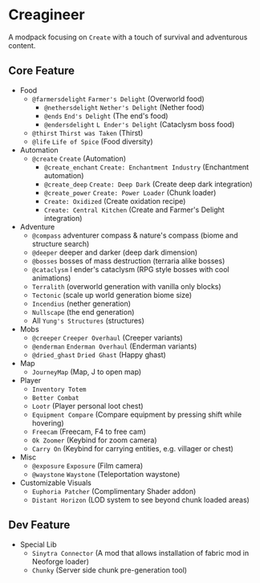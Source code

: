 
# Creagineer

A modpack focusing on `Create` with a touch of survival and adventurous content.

## Core Feature

- Food
    - `@farmersdelight` `Farmer's Delight` (Overworld food)
        - `@nethersdelight` `Nether's Delight` (Nether food)
        - `@ends` `End's Delight` (The end's food)
        - `@endersdelight` `L Ender's Delight` (Cataclysm boss food)
    - `@thirst` `Thirst was Taken` (Thirst)
    - `@life` `Life of Spice` (Food diversity)
- Automation
    - `@create` `Create` (Automation)
        - `@create_enchant` `Create: Enchantment Industry` (Enchantment automation)
        - `@create_deep` `Create: Deep Dark` (Create deep dark integration)
        - `@create_power` `Create: Power Loader` (Chunk loader)
        - `Create: Oxidized` (Create oxidation recipe)
        - `Create: Central Kitchen` (Create and Farmer's Delight integration)
- Adventure
    - `@compass` adventurer compass & nature's compass (biome and structure search)
    - `@deeper` deeper and darker (deep dark dimension)
    - `@bosses` bosses of mass destruction (terraria alike bosses) 
    - `@cataclysm` l ender's cataclysm (RPG style bosses with cool animations)
    - `Terralith` (overworld generation with vanilla only blocks)
    - `Tectonic` (scale up world generation biome size)
    - `Incendius` (nether generation) 
    - `Nullscape` (the end generation)
    - All `Yung's Structures` (structures)
- Mobs
    - `@creeper` `Creeper Overhaul` (Creeper variants)
    - `@enderman` `Enderman Overhaul` (Enderman variants)
    - `@dried_ghast` `Dried Ghast` (Happy ghast)
- Map
    - `JourneyMap` (Map, J to open map)   
- Player
    - `Inventory Totem`
    - `Better Combat`
    - `Lootr` (Player personal loot chest)
    - `Equipment Compare` (Compare equipment by pressing shift while hovering)
    - `Freecam` (Freecam, F4 to free cam)
    - `Ok Zoomer` (Keybind for zoom camera)
    - `Carry On` (Keybind for carrying entities, e.g. villager or chest)
- Misc
    - `@exposure` `Exposure` (Film camera)
    - `@waystone` `Waystone` (Teleportation waystone)
- Customizable Visuals
    - `Euphoria Patcher` (Complimentary Shader addon)
    - `Distant Horizon` (LOD system to see beyond chunk loaded areas)

## Dev Feature

- Special Lib 
    - `Sinytra Connector` (A mod that allows installation of fabric mod in Neoforge loader)
    - `Chunky` (Server side chunk pre-generation tool)


